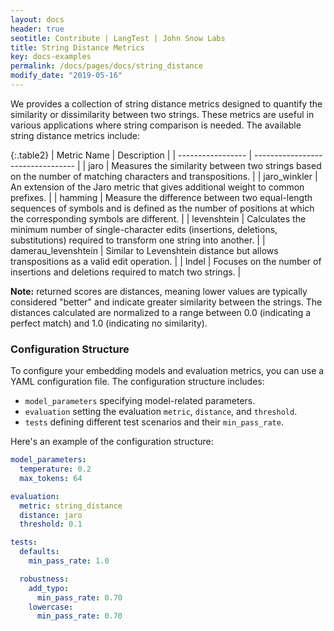 ```yaml
---
layout: docs
header: true
seotitle: Contribute | LangTest | John Snow Labs
title: String Distance Metrics
key: docs-examples
permalink: /docs/pages/docs/string_distance
modify_date: "2019-05-16"
---
```


<div class="main-docs" markdown="1"><div class="h3-box" markdown="1">
We provides a collection of string distance metrics designed to quantify the similarity or dissimilarity between two strings. These metrics are useful in various applications where string comparison is needed. The available string distance metrics include:

{:.table2}
| Metric Name       | Description                       |
| ----------------- | --------------------------------- |
| jaro              | Measures the similarity between two strings based on the number of matching characters and transpositions. |
| jaro_winkler      | An extension of the Jaro metric that gives additional weight to common prefixes. |
| hamming           | Measure the difference between two equal-length sequences of symbols and is defined as the number of positions at which the corresponding symbols are different. |
| levenshtein       | Calculates the minimum number of single-character edits (insertions, deletions, substitutions) required to transform one string into another. |
| damerau_levenshtein | Similar to Levenshtein distance but allows transpositions as a valid edit operation. |
| Indel             | Focuses on the number of insertions and deletions required to match two strings. |

**Note:** returned scores are distances, meaning lower values are typically considered "better" and indicate greater similarity between the strings. The distances calculated are normalized to a range between 0.0 (indicating a perfect match) and 1.0 (indicating no similarity).

</div></div><div class="h3-box" markdown="1">

### Configuration Structure

To configure your embedding models and evaluation metrics, you can use a YAML configuration file. The configuration structure includes:

- `model_parameters` specifying model-related parameters.
- `evaluation` setting the evaluation `metric`, `distance`, and `threshold`.
- `tests` defining different test scenarios and their `min_pass_rate`.

Here's an example of the configuration structure:

```yaml
model_parameters:
  temperature: 0.2
  max_tokens: 64

evaluation:
  metric: string_distance
  distance: jaro
  threshold: 0.1

tests:
  defaults:
    min_pass_rate: 1.0

  robustness:
    add_typo:
      min_pass_rate: 0.70
    lowercase:
      min_pass_rate: 0.70
```